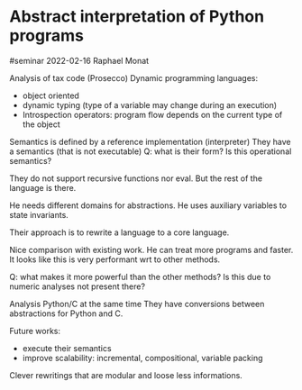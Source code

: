 # Abstract interpretation of Python programs

#seminar 2022-02-16
Raphael Monat

Analysis of tax code (Prosecco)
Dynamic programming languages:
- object oriented
- dynamic typing (type of a variable may change during an execution)
- Introspection operators: program flow depends on the current type of the object

Semantics is defined by a reference implementation (interpreter)
They have a semantics (that is not executable)
Q: what is their form? Is this operational semantics?     

They do not support recursive functions nor eval.
But the rest of the language is there.

He needs different domains for abstractions.
He uses auxiliary variables to state invariants.

Their approach is to rewrite a language to a core language.

Nice comparison with existing work. He can treat more programs and faster.
It looks like this is very performant wrt to other methods.

Q: what makes it more powerful than the other methods?
Is this due to numeric analyses not present there?

Analysis Python/C at the same time
They have conversions between abstractions for Python and C.

Future works:
- execute their semantics
- improve scalability: incremental, compositional, variable packing

Clever rewritings that are modular and loose less informations.
